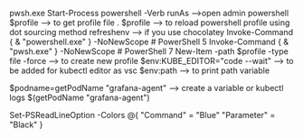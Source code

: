 pwsh.exe
Start-Process powershell -Verb runAs  -->open admin powershell
$profile --> to get profile file
. $profile --> to reload powershell profile using dot sourcing method
refreshenv --> if you use chocolatey
Invoke-Command { & "powershell.exe" } -NoNewScope  # PowerShell 5
Invoke-Command { & "pwsh.exe" } -NoNewScope  # PowerShell 7
New-Item -path $profile -type file -force  --> to create new profile
$env:KUBE_EDITOR="code --wait" --> to be added for kubectl editor as vsc
$env:path --> to print path variable

$podname=getPodName "grafana-agent"  --> create a variable or
kubectl logs $(getPodName "grafana-agent")

Set-PSReadLineOption -Colors @{
"Command" = "Blue"
"Parameter" = "Black"
}